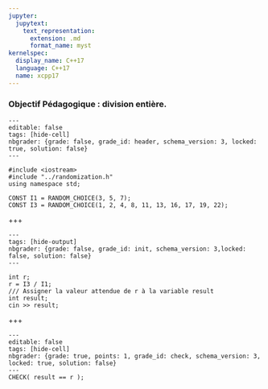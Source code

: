 ```yaml
---
jupyter:
  jupytext:
    text_representation:
      extension: .md
      format_name: myst
kernelspec:
  display_name: C++17
  language: C++17
  name: xcpp17
---
```


### Objectif Pédagogique : division entière.

```{code-cell} c++
---
editable: false
tags: [hide-cell]
nbgrader: {grade: false, grade_id: header, schema_version: 3, locked: true, solution: false}
---

#include <iostream>
#include "../randomization.h"
using namespace std;

CONST I1 = RANDOM_CHOICE(3, 5, 7);
CONST I3 = RANDOM_CHOICE(1, 2, 4, 8, 11, 13, 16, 17, 19, 22);

```

+++

```{code-cell} c++
---
tags: [hide-output]
nbgrader: {grade: false, grade_id: init, schema_version: 3,locked: false, solution: false}
---

int r;
r = I3 / I1;
/// Assigner la valeur attendue de r à la variable result
int result;
cin >> result;
```

+++

```{code-cell} c++
---
editable: false
tags: [hide-cell]
nbgrader: {grade: true, points: 1, grade_id: check, schema_version: 3, locked: true, solution: false}
---
CHECK( result == r );
```
